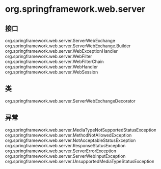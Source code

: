 # org.springframework.web.server

## 接口

org.springframework.web.server.ServerWebExchange
org.springframework.web.server.ServerWebExchange.Builder
org.springframework.web.server.WebExceptionHandler
org.springframework.web.server.WebFilter
org.springframework.web.server.WebFilterChain
org.springframework.web.server.WebHandler
org.springframework.web.server.WebSession

## 类

org.springframework.web.server.ServerWebExchangeDecorator

## 异常

org.springframework.web.server.MediaTypeNotSupportedStatusException
org.springframework.web.server.MethodNotAllowedException
org.springframework.web.server.NotAcceptableStatusException
org.springframework.web.server.ResponseStatusException
org.springframework.web.server.ServerErrorException
org.springframework.web.server.ServerWebInputException
org.springframework.web.server.UnsupportedMediaTypeStatusException




